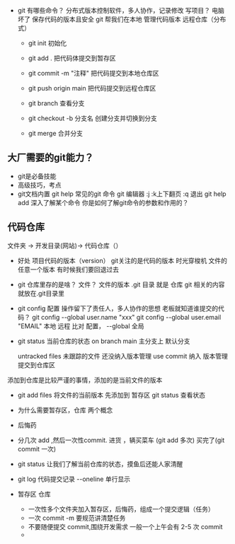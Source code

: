 - git 有哪些命令？
  分布式版本控制软件，多人协作，记录修改
  写项目？ 电脑坏了  保存代码的版本且安全
  git 帮我们在本地 管理代码版本  远程仓库（分布式）
   - git init  初始化
   - git add .  把代码体提交到暂存区
   - git commit -m "注释"  把代码提交到本地仓库区
   - git push origin main 把代码提交到远程仓库区


   - git branch 查看分支
   - git checkout -b 分支名  创建分支并切换到分支
   - git merge 合并分支


##  大厂需要的git能力？
 - git是必备技能
 - 高级技巧，考点
 - git文档内置
   git help 常见的git 命令
   git 编辑器  :j   :k上下翻页 :q   退出
   git help add 深入了解某个命令
   你是如何了解git命令的参数和作用的？


## 代码仓库
 文件夹 -> 开发目录(网站)-> 代码仓库（）
  - 好处
    项目代码的版本（version） git关注的是代码的版本 
    时光穿梭机  文件的任意一个版本  有时候我们要回退过去
  - git 仓库里存的是啥？
    文件？ 文件的版本
   .git 目录 就是 仓库 
   git 相关的内容就放在.git目录里


  - git config 配置 操作留下了责任人，多人协作的思想 
    老板就知道谁提交的代码？
    git config --global user.name "xxx"
    git config --global user.email "EMAIL" 本地 远程 比对
    配置， --global 全局 


  - git status 
    当前仓库的状态
    on branch main 主分支上 默认分支

    untracked files  未跟踪的文件 还没纳入版本管理
    use commit 纳入 版本管理  提交到仓库区
  
  添加到仓库是比较严谨的事情，添加的是当前文件的版本
  - git add files
   将文件的当前版本 先添加到 暂存区
   git status 查看状态
  
  
  - 为什么需要暂存区，仓库 两个概念 
   - 后悔药
   - 分几次 add ,然后一次性commit.
     进货 ，辆买菜车  (git add 多次)   买完了(git commit  一次)  


  - git status 
    让我们了解当前仓库的状态，摸鱼后还能人家清醒


  - git log 
    代码提交记录
    --oneline  单行显示



  - 暂存区 仓库 
    - 一次性多个文件夹加入暂存区，后悔药，组成一个提交逻辑（任务）
    - 一次 commit -m 要规范讲清楚任务
    - 不要随便提交 commit,围绕开发需求
      一般一个上午会有 2-5 次 commit
    - 